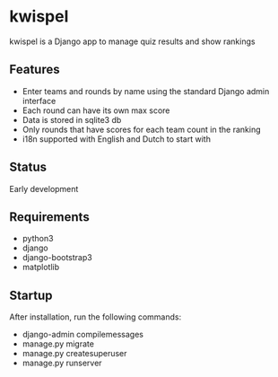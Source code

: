 # kwispel
kwispel is a Django app to manage quiz results and show rankings

## Features
 * Enter teams and rounds by name using the standard Django admin interface
 * Each round can have its own max score
 * Data is stored in sqlite3 db
 * Only rounds that have scores for each team count in the ranking
 * i18n supported with English and Dutch to start with

## Status
Early development

## Requirements
 * python3
 * django
 * django-bootstrap3
 * matplotlib

## Startup
After installation, run the following commands:
 * django-admin compilemessages
 * manage.py migrate
 * manage.py createsuperuser
 * manage.py runserver
